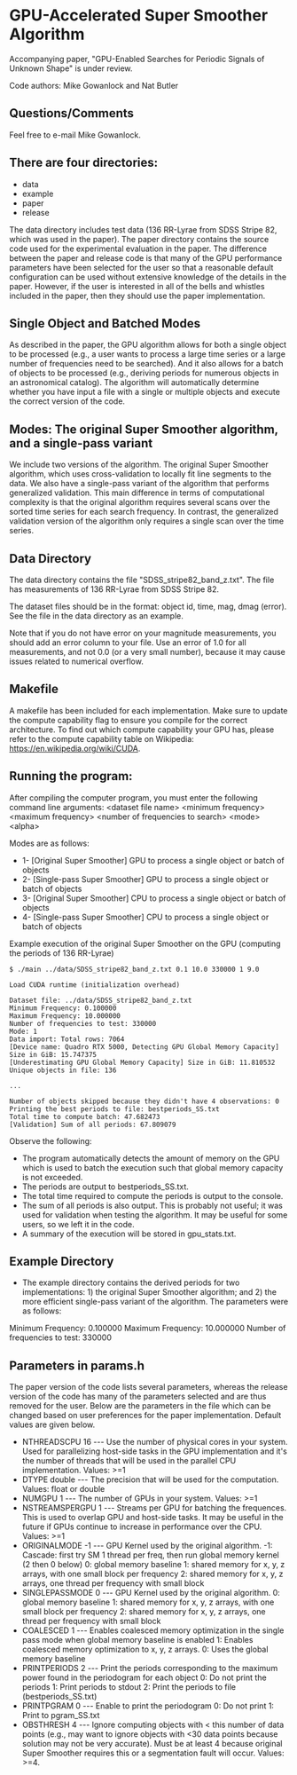 # GPU-Accelerated Super Smoother Algorithm

Accompanying paper, "GPU-Enabled Searches for Periodic Signals of Unknown Shape" is under review.

Code authors: Mike Gowanlock and Nat Butler

## Questions/Comments
Feel free to e-mail Mike Gowanlock. 

## There are four directories:
* data
* example
* paper
* release

The data directory includes test data (136 RR-Lyrae from SDSS Stripe 82, which was used in the paper). The paper directory contains the source code used for the experimental evaluation in the paper. The difference between the paper and release code is that many of the GPU performance parameters have been selected for the user so that a reasonable default configuration can be used without extensive knowledge of the details in the paper. However, if the user is interested in all of the bells and whistles included in the paper, then they should use the paper implementation.

## Single Object and Batched Modes
As described in the paper, the GPU algorithm allows for both a single object to be processed (e.g., a user wants to process a large time series or a large number of frequencies need to be searched). And it also allows for a batch of objects to be processed (e.g., deriving periods for numerous objects in an astronomical catalog). The algorithm will automatically determine whether you have input a file with a single or multiple objects and execute the correct version of the code.

## Modes: The original Super Smoother algorithm, and a single-pass variant
We include two versions of the algorithm. The original Super Smoother algorithm, which uses cross-validation to locally fit line segments to the data. We also have a single-pass variant of the algorithm that performs generalized validation. This main difference in terms of computational complexity is that the original algorithm requires several scans over the sorted time series for each search frequency. In contrast, the generalized validation version of the algorithm only requires a single scan over the time series.

## Data Directory
The data directory contains the file "SDSS_stripe82_band_z.txt". The file has measurements of 136 RR-Lyrae from SDSS Stripe 82.

The dataset files should be in the format: object id, time, mag, dmag (error). See the file in the data directory as an example.

Note that if you do not have error on your magnitude measurements, you should add an error column to your file.  Use an error of 1.0 for all measurements, and not 0.0 (or a very small number), because it may cause issues related to numerical overflow.

## Makefile
A makefile has been included for each implementation. Make sure to update the compute capability flag to ensure you compile for the correct architecture. To find out which compute capability your GPU has, please refer to the compute capability table on Wikipedia: https://en.wikipedia.org/wiki/CUDA.

## Running the program:
After compiling the computer program, you must enter the following command line arguments:
\<dataset file name\> \<minimum frequency\> \<maximum frequency\> \<number of frequencies to search\> \<mode\> \<alpha\>
  
Modes are as follows:
* 1- [Original Super Smoother] GPU to process a single object or batch of objects
* 2- [Single-pass Super Smoother] GPU to process a single object or batch of objects
* 3- [Original Super Smoother] CPU to process a single object or batch of objects
* 4- [Single-pass Super Smoother] CPU to process a single object or batch of objects

Example execution of the original Super Smoother on the GPU (computing the periods of 136 RR-Lyrae)

```
$ ./main ../data/SDSS_stripe82_band_z.txt 0.1 10.0 330000 1 9.0

Load CUDA runtime (initialization overhead)

Dataset file: ../data/SDSS_stripe82_band_z.txt
Minimum Frequency: 0.100000
Maximum Frequency: 10.000000
Number of frequencies to test: 330000
Mode: 1
Data import: Total rows: 7064
[Device name: Quadro RTX 5000, Detecting GPU Global Memory Capacity] Size in GiB: 15.747375
[Underestimating GPU Global Memory Capacity] Size in GiB: 11.810532
Unique objects in file: 136

...

Number of objects skipped because they didn't have 4 observations: 0
Printing the best periods to file: bestperiods_SS.txt
Total time to compute batch: 47.682473
[Validation] Sum of all periods: 67.809079
```


Observe the following: 
* The program automatically detects the amount of memory on the GPU which is used to batch the execution such that global memory capacity is not exceeded. 
* The periods are output to bestperiods_SS.txt.
* The total time required to compute the periods is output to the console.
* The sum of all periods is also output. This is probably not useful; it was used for validation when testing the algorithm. It may be useful for some users, so we left it in the code.
* A summary of the execution will be stored in gpu_stats.txt.

## Example Directory
  * The example directory contains the derived periods for two implementations: 1) the original Super Smoother algorithm; and 2) the more efficient single-pass variant of the algorithm. The parameters were as follows:

Minimum Frequency: 0.100000
Maximum Frequency: 10.000000
Number of frequencies to test: 330000


## Parameters in params.h

The paper version of the code lists several parameters, whereas the release version of the code has many of the parameters selected and are thus removed for the user. Below are the parameters in the file which can be changed based on user preferences for the paper implementation. Default values are given below.


* NTHREADSCPU 16 --- Use the number of physical cores in your system. Used for parallelizing host-side tasks in the GPU implementation and it's the number of threads that will be used in the parallel CPU implementation. Values: >=1
* DTYPE double  --- The precision that will be used for the computation. Values: float or double
* NUMGPU 1 --- The number of GPUs in your system. Values: >=1
* NSTREAMSPERGPU 1 --- Streams per GPU for batching the frequences. This is used to overlap GPU and host-side tasks. It may be useful in the future if GPUs continue to increase in performance over the CPU. Values: >=1
* ORIGINALMODE -1 --- GPU Kernel used by the original algorithm.
    -1: Cascade: first try SM 1 thread per freq, then run global memory kernel (2 then 0 below)	
    0: global memory baseline
    1: shared memory for x, y, z arrays, with one small block per frequency
    2: shared memory for x, y, z arrays, one thread per frequency with small block
* SINGLEPASSMODE 0 --- GPU Kernel used by the original algorithm. 
    0: global memory baseline
    1: shared memory for x, y, z arrays, with one small block per frequency
    2: shared memory for x, y, z arrays, one thread per frequency with small block
* COALESCED 1 --- Enables coalesced memory optimization in the single pass mode when global memory baseline is enabled
    1: Enables coalesced memory optimization to x, y, z arrays.
    0: Uses the global memory baseline					
* PRINTPERIODS 2 --- Print the periods corresponding to the maximum power found in the periodogram for each object
    0: Do not print the periods
    1: Print periods to stdout
    2: Print the periods to file (bestperiods_SS.txt)  					  
* PRINTPGRAM 0 --- Enable to print the periodogram
    0: Do not print
    1: Print to pgram_SS.txt					
* OBSTHRESH 4 --- Ignore computing objects with < this number of data points (e.g., may want to ignore objects with <30 data points because solution may not be very accurate). Must be at least 4 because original Super Smoother requires this or a segmentation fault will occur. Values: >=4.
